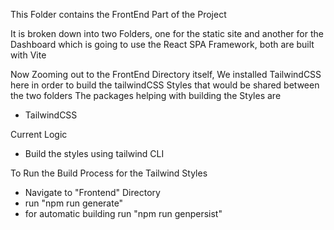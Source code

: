 This Folder contains the FrontEnd Part of the Project

It is broken down into two Folders,
one for the static site and another for the Dashboard which is going to use the React SPA Framework, both are built with Vite

Now Zooming out to the FrontEnd Directory itself,
We installed TailwindCSS here in order to build the tailwindCSS Styles that would be shared between the two folders
The packages helping with building the Styles are
- TailwindCSS

Current Logic
- Build the styles using tailwind CLI


To Run the Build Process for the Tailwind Styles
- Navigate to "Frontend" Directory
- run "npm run generate"
- for automatic building run "npm run genpersist"